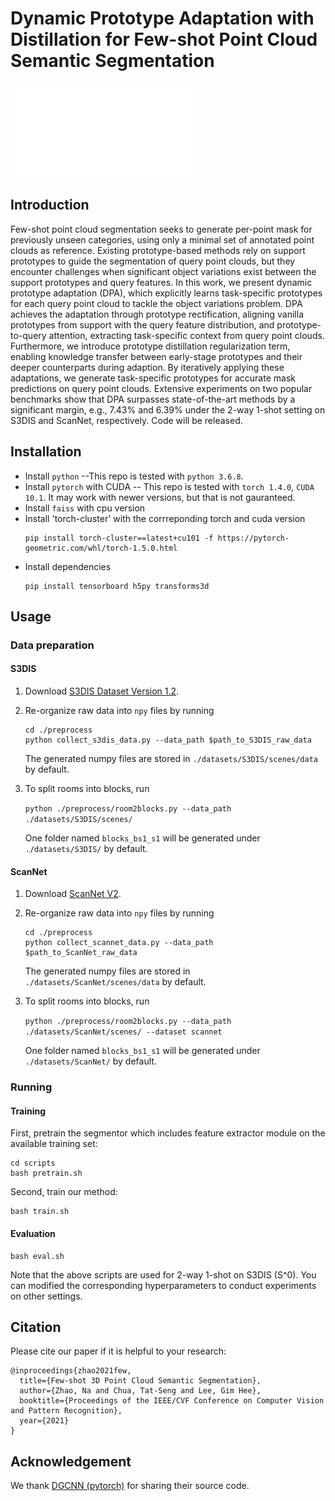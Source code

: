 # Dynamic Prototype Adaptation with Distillation for Few-shot Point Cloud Semantic Segmentation

![teaser](asset/framework.pdf)

## Introduction

Few-shot point cloud segmentation seeks to generate per-point mask for previously unseen categories, using only a minimal set of annotated point clouds as reference. Existing prototype-based methods rely on support prototypes to guide the segmentation of query point clouds, but they encounter challenges when significant object variations exist between the support prototypes and query features. In this work, we present dynamic prototype adaptation (DPA), which explicitly learns task-specific prototypes for each query point cloud to tackle the object variations problem. DPA achieves the adaptation through prototype rectification, aligning 
vanilla prototypes from support with the query feature distribution, and prototype-to-query attention, extracting task-specific context from query point clouds. Furthermore, we introduce prototype distillation regularization term, enabling knowledge transfer between early-stage prototypes and their deeper counterparts during adaption. By iteratively applying these adaptations, we generate task-specific prototypes for accurate mask predictions on query point clouds. Extensive experiments on two popular benchmarks show that DPA surpasses state-of-the-art methods by a significant margin,  e.g., 7.43\% and 6.39\% under the 2-way 1-shot setting on S3DIS and ScanNet, respectively. Code will be released.


## Installation
- Install `python` --This repo is tested with `python 3.6.8`.
- Install `pytorch` with CUDA -- This repo is tested with `torch 1.4.0`, `CUDA 10.1`. 
It may work with newer versions, but that is not gauranteed.
- Install `faiss` with cpu version
- Install 'torch-cluster' with the corrreponding torch and cuda version
	```
	pip install torch-cluster==latest+cu101 -f https://pytorch-geometric.com/whl/torch-1.5.0.html
	```
- Install dependencies
    ```
    pip install tensorboard h5py transforms3d
    ```

## Usage
### Data preparation
#### S3DIS
1. Download [S3DIS Dataset Version 1.2](http://buildingparser.stanford.edu/dataset.html).
2. Re-organize raw data into `npy` files by running
   ```
   cd ./preprocess
   python collect_s3dis_data.py --data_path $path_to_S3DIS_raw_data
   ```
   The generated numpy files are stored in `./datasets/S3DIS/scenes/data` by default.
3. To split rooms into blocks, run 

    ```python ./preprocess/room2blocks.py --data_path ./datasets/S3DIS/scenes/```
    
    One folder named `blocks_bs1_s1` will be generated under `./datasets/S3DIS/` by default. 


#### ScanNet
1. Download [ScanNet V2](http://www.scan-net.org/).
2. Re-organize raw data into `npy` files by running
	```
	cd ./preprocess
	python collect_scannet_data.py --data_path $path_to_ScanNet_raw_data
	```
   The generated numpy files are stored in `./datasets/ScanNet/scenes/data` by default.
3. To split rooms into blocks, run 

    ```python ./preprocess/room2blocks.py --data_path ./datasets/ScanNet/scenes/ --dataset scannet```
    
    One folder named `blocks_bs1_s1` will be generated under `./datasets/ScanNet/` by default. 


### Running 
#### Training
First, pretrain the segmentor which includes feature extractor module on the available training set:
    
    cd scripts
    bash pretrain.sh

Second, train our method:
	
	bash train.sh


#### Evaluation
    
    bash eval.sh

Note that the above scripts are used for 2-way 1-shot on S3DIS (S^0). You can modified the corresponding hyperparameters to conduct experiments on other settings. 



## Citation
Please cite our paper if it is helpful to your research:

    @inproceedings{zhao2021few,
      title={Few-shot 3D Point Cloud Semantic Segmentation},
      author={Zhao, Na and Chua, Tat-Seng and Lee, Gim Hee},
      booktitle={Proceedings of the IEEE/CVF Conference on Computer Vision and Pattern Recognition},
      year={2021}
    }


## Acknowledgement
We thank [DGCNN (pytorch)](https://github.com/WangYueFt/dgcnn/tree/master/pytorch) for sharing their source code.
